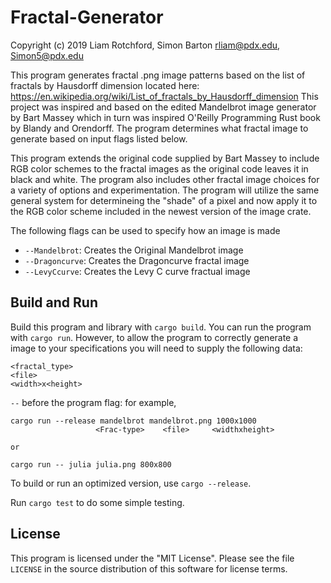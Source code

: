 # Fractal-Generator

Copyright (c) 2019 
Liam Rotchford, Simon Barton
rliam@pdx.edu, Simon5@pdx.edu

This program generates fractal .png image patterns based on the list of fractals by Hausdorff dimension located here: https://en.wikipedia.org/wiki/List_of_fractals_by_Hausdorff_dimension  This project was inspired and based on the edited Mandelbrot image generator by Bart Massey which in turn was inspired O'Reilly Programming Rust book by Blandy and Orendorff. The program determines what fractal image to generate based on input flags listed below.

This program extends the original code supplied by Bart Massey to include RGB color schemes to the fractal images as the original code leaves it in black and white. The program also includes other fractal image choices for a variety of options and experimentation. The program will utilize the same general system for determineing the "shade" of a pixel and now apply it to the RGB color scheme included in the newest version of the image crate.

The following flags can be used to specify how an image is made
* `--Mandelbrot`:   Creates the Original Mandelbrot image
* `--Dragoncurve`:  Creates the Dragoncurve fractal image
* `--LevyCcurve`:   Creates the Levy C curve fractual image

## Build and Run

Build this program and library with `cargo build`. You can
run the program with `cargo run`. However, to allow the program to correctly generate a image to your specifications you will need to supply the following data:
    
    <fractal_type>
    <file>
    <width>x<height>

`--` before the program flag: for example,

    cargo run --release mandelbrot mandelbrot.png 1000x1000 
                       <Frac-type>    <file>     <widthxheight>

    or

    cargo run -- julia julia.png 800x800

To build or run an optimized version, use `cargo --release`.

Run `cargo test` to do some simple testing.

## License

This program is licensed under the "MIT License".  Please
see the file `LICENSE` in the source distribution of this
software for license terms.
